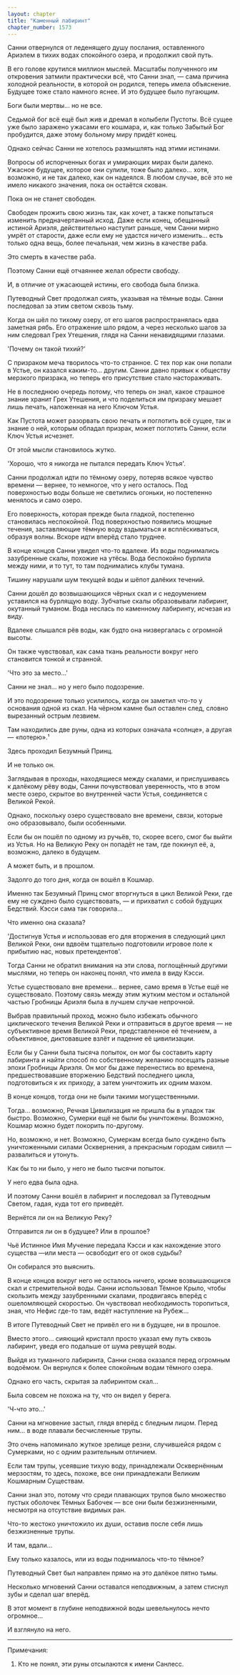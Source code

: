 ```yaml
---
layout: chapter
title: "Каменный лабиринт"
chapter_number: 1573
---
```




Санни отвернулся от леденящего душу послания, оставленного Ариэлем в тихих водах спокойного озера, и продолжил свой путь.

В его голове крутился миллион мыслей. Масштабы полученного им откровения затмили практически всё, что Санни знал, — сама причина холодной реальности, в которой он родился, теперь имела объяснение. Будущее тоже стало намного яснее. И это будущее было пугающим.

Боги были мертвы... но не все.

Седьмой бог всё ещё был жив и дремал в колыбели Пустоты. Всё сущее уже было заражено ужасами его кошмара, и, как только Забытый Бог пробудится, даже этому больному миру придёт конец.

Однако сейчас Санни не хотелось размышлять над этими истинами.

Вопросы об испорченных богах и умирающих мирах были далеко. Ужасное будущее, которое они сулили, тоже было далеко... хотя, возможно, и не так далеко, как он надеялся. В любом случае, всё это не имело никакого значения, пока он остаётся скован.

Пока он не станет свободен.

Свободен прожить свою жизнь так, как хочет, а также попытаться изменить предначертанный исход. Даже если конец, обещанный истиной Ариэля, действительно наступит раньше, чем Санни мирно умрёт от старости, даже если ему не удастся ничего изменить... есть только одна вещь, более печальная, чем жизнь в качестве раба.

Это смерть в качестве раба.

Поэтому Санни ещё отчаяннее желал обрести свободу.

И, в отличие от ужасающей истины, его свобода была близка.

Путеводный Свет продолжал сиять, указывая на тёмные воды. Санни последовал за этим светом сквозь тьму.

Когда он шёл по тихому озеру, от его шагов распространялась едва заметная рябь. Его отражение шло рядом, а через несколько шагов за ним следовал Грех Утешения, глядя на Санни ненавидящими глазами.

'Почему он такой тихий?'

С призраком меча творилось что-то странное. С тех пор как они попали в Устье, он казался каким-то... другим. Санни давно привык к обществу мерзкого призрака, но теперь его присутствие стало настораживать.

Не в последнюю очередь потому, что теперь он знал, какое страшное знание хранит Грех Утешения, и что поделиться им призраку мешает лишь печать, наложенная на него Ключом Устья.

Как Пустота может разорвать свою печать и поглотить всё сущее, так и знание о ней, которым обладал призрак, может поглотить Санни, если Ключ Устья исчезнет.

От этой мысли становилось жутко.

'Хорошо, что я никогда не пытался передать Ключ Устья'.

Санни продолжал идти по тёмному озеру, потеряв всякое чувство времени — вернее, то немногое, что у него осталось. Под поверхностью воды больше не светились огоньки, но постепенно менялось и само озеро.

Его поверхность, которая прежде была гладкой, постепенно становилась неспокойной. Под поверхностью появились мощные течения, заставляющие тёмную воду вздыматься и всплёскиваться, образуя волны. Вскоре идти вперёд стало труднее.

В конце концов Санни увидел что-то вдалеке. Из воды поднимались зазубренные скалы, похожие на утёсы. Вода беспокойно бурлила между ними, и то тут, то там поднимались клубы тумана.

Тишину нарушали шум текущей воды и шёпот далёких течений.

Санни дошёл до возвышающихся чёрных скал и с недоумением уставился на бурлящую воду. Зубчатые скалы образовывали лабиринт, окутанный туманом. Вода неслась по каменному лабиринту, исчезая из виду.

Вдалеке слышался рёв воды, как будто она низвергалась с огромной высоты.

Он также чувствовал, как сама ткань реальности вокруг него становится тонкой и странной.

'Что это за место...'

Санни не знал... но у него было подозрение.

И это подозрение только усилилось, когда он заметил что-то у основания одной из скал. На чёрном камне был оставлен след, словно вырезанный острым лезвием.

Там находились две руны, одна из которых означала «солнце», а другая — «потерю».¹

Здесь проходил Безумный Принц.

И не только он.

Заглядывая в проходы, находящиеся между скалами, и прислушиваясь к далёкому рёву воды, Санни почувствовал уверенность, что в этом месте озеро, скрытое во внутренней части Устья, соединяется с Великой Рекой.

Однако, поскольку озеро существовало вне времени, связи, которые оно образовывало, были особенными.

Если бы он пошёл по одному из ручьёв, то, скорее всего, смог бы выйти из Устья. Но на Великую Реку он попадёт не там, где покинул её, а, возможно, далеко в будущем.

А может быть, и в прошлом.

Задолго до того дня, когда он вошёл в Кошмар.

Именно так Безумный Принц смог вторгнуться в цикл Великой Реки, где ему не суждено было существовать, — и прихватил с собой будущих Бедствий. Кэсси сама так говорила...

Что именно она сказала?

'Достигнув Устья и использовав его для вторжения в следующий цикл Великой Реки, они вдвоём тщательно подготовили игровое поле к прибытию нас, новых претендентов'.

Тогда Санни не обратил внимания на эти слова, поглощённый другими мыслями, но теперь он наконец понял, что имела в виду Кэсси.

Устье существовало вне времени... вернее, само время в Устье ещё не существовало. Поэтому связь между этим жутким местом и остальной частью Гробницы Ариэля была в лучшем случае непрочной.

Выбрав правильный проход, можно было избежать обычного циклического течения Великой Реки и отправиться в другое время — не субъективное время Великой Реки, представленное её течением, а объективное, диктовавшее взлёт и падение её цивилизации.

Если бы у Санни была тысяча попыток, он мог бы составить карту лабиринта и найти способ по собственному желанию посещать разные эпохи Гробницы Ариэля. Он мог бы даже перенестись во времена, предшествовавшие вторжению Бедствий последнего цикла, подготовиться к их приходу, а затем уничтожить их одним махом.

В конце концов, тогда они не были такими могущественными.

Тогда... возможно, Речная Цивилизация не пришла бы в упадок так быстро. Возможно, Сумерки ещё не были бы уничтожены. Возможно, Кошмар можно будет покорить по-другому.

Но, возможно, и нет. Возможно, Сумеркам всегда было суждено быть уничтоженными силами Осквернения, а прекрасным городам сивилл — развалиться и утонуть.

Как бы то ни было, у него не было тысячи попыток.

У него едва была одна.

И поэтому Санни вошёл в лабиринт и последовал за Путеводным Светом, гадая, куда тот его приведёт.

Вернётся ли он на Великую Реку?

Отправится ли он в будущее? Или в прошлое?

Чьё Истинное Имя Мучение передала Кэсси и как нахождение этого существа —или места — освободит его от оков судьбы?

Он собирался это выяснить.

В конце концов вокруг него не осталось ничего, кроме возвышающихся скал и стремительной воды. Санни использовал Тёмное Крыло, чтобы скользить между зазубренными скалами, продвигаясь вперёд с ошеломляющей скоростью. Он чувствовал необходимость торопиться, зная, что Нефис где-то там, ведёт наступление на Рубеж...

В итоге Путеводный Свет не привёл его ни в будущее, ни в прошлое.

Вместо этого... сияющий кристалл просто указал ему путь сквозь лабиринт, уведя его подальше от шума ревущей воды.

Выйдя из туманного лабиринта, Санни снова оказался перед огромным водоёмом. Он вернулся к более спокойным водам тёмного озера.

Однако его часть, скрытая за лабиринтом скал...

Была совсем не похожа на ту, что он видел у берега.

'Ч-что это...'

Санни на мгновение застыл, глядя вперёд с бледным лицом. Перед ним... в воде плавали бесчисленные трупы.

Это очень напоминало жуткое зрелище резни, случившейся рядом с Сумерками, но с одним разительным отличием.

Если там трупы, усеявшие тихую воду, принадлежали Осквернённым мерзостям, то здесь, похоже, все они принадлежали Великим Кошмарным Существам.

Санни знал это, потому что среди плавающих трупов было множество пустых оболочек Тёмных Бабочек — все они были безжизненными, несмотря на отсутствие видимых ран.

Что-то жестоко уничтожило их души, оставив после себя лишь безжизненные трупы.

И там, вдали...

Ему только казалось, или из воды поднималось что-то тёмное?

Путеводный Свет был направлен прямо на это далёкое пятно тьмы.

Несколько мгновений Санни оставался неподвижным, а затем стиснул зубы и сделал шаг вперёд.

В этот момент в глубине неподвижной воды шевельнулось нечто огромное...

И взглянуло на него.

***

Примечания:

1. Кто не понял, эти руны отсылаются к имени Санлесс.


